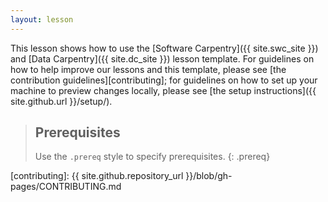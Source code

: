 ```yaml
---
layout: lesson
---
```

This lesson shows how to use the
[Software Carpentry]({{ site.swc_site }}) and
[Data Carpentry]({{ site.dc_site }}) lesson template.
For guidelines on how to help improve our lessons and this template,
please see [the contribution guidelines][contributing];
for guidelines on how to set up your machine to preview changes locally,
please see [the setup instructions]({{ site.github.url }}/setup/).

> ## Prerequisites
>
> Use the `.prereq` style to specify prerequisites.
{: .prereq}

[contributing]: {{ site.github.repository_url }}/blob/gh-pages/CONTRIBUTING.md
